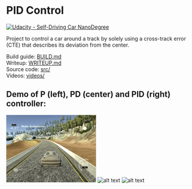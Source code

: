 # **PID Control**
[![Udacity - Self-Driving Car NanoDegree](https://s3.amazonaws.com/udacity-sdc/github/shield-carnd.svg)](http://www.udacity.com/drive)

Project to control a car around a track by solely using a cross-track error (CTE) that describes its deviation from the center.

Build guide: [BUILD.md](BUILD.md)  
Writeup: [WRITEUP.md](WRITEUP.md)  
Source code: [src/](src/)  
Videos: [videos/](videos/)

## Demo of P (left), PD (center) and PID (right) controller:

![alt text](./videos/P.gif) 
![alt text](./videos/PD.gif) 
![alt text](./videos/PID.gif)
